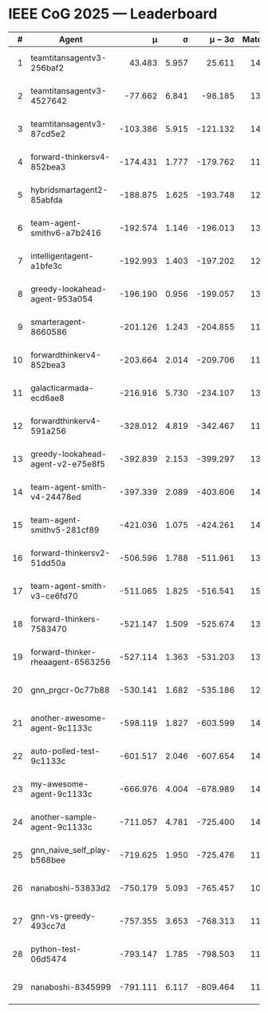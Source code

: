# IEEE CoG 2025 — Leaderboard

| # | Agent | μ | σ | μ − 3σ | Matches | Updated |
|---:|---|---:|---:|---:|---:|---|
| 1 | teamtitansagentv3-256baf2 | 43.483 | 5.957 | 25.611 | 14378 | 2025-08-22 06:02 |
| 2 | teamtitansagentv3-4527642 | -77.662 | 6.841 | -98.185 | 13712 | 2025-08-22 06:02 |
| 3 | teamtitansagentv3-87cd5e2 | -103.386 | 5.915 | -121.132 | 14786 | 2025-08-22 06:02 |
| 4 | forward-thinkersv4-852bea3 | -174.431 | 1.777 | -179.762 | 11292 | 2025-08-22 06:02 |
| 5 | hybridsmartagent2-85abfda | -188.875 | 1.625 | -193.748 | 12493 | 2025-08-22 06:02 |
| 6 | team-agent-smithv6-a7b2416 | -192.574 | 1.146 | -196.013 | 13740 | 2025-08-22 06:02 |
| 7 | intelligentagent-a1bfe3c | -192.993 | 1.403 | -197.202 | 12029 | 2025-08-22 06:02 |
| 8 | greedy-lookahead-agent-953a054 | -196.190 | 0.956 | -199.057 | 13514 | 2025-08-22 06:02 |
| 9 | smarteragent-8660586 | -201.126 | 1.243 | -204.855 | 11991 | 2025-08-22 06:02 |
| 10 | forwardthinkerv4-852bea3 | -203.664 | 2.014 | -209.706 | 11441 | 2025-08-22 06:02 |
| 11 | galacticarmada-ecd6ae8 | -216.916 | 5.730 | -234.107 | 13420 | 2025-08-22 06:02 |
| 12 | forwardthinkerv4-591a256 | -328.012 | 4.819 | -342.467 | 11712 | 2025-08-22 06:02 |
| 13 | greedy-lookahead-agent-v2-e75e8f5 | -392.839 | 2.153 | -399.297 | 13994 | 2025-08-22 06:02 |
| 14 | team-agent-smith-v4-24478ed | -397.339 | 2.089 | -403.606 | 14522 | 2025-08-22 06:02 |
| 15 | team-agent-smithv5-281cf89 | -421.036 | 1.075 | -424.261 | 14040 | 2025-08-22 06:02 |
| 16 | forward-thinkersv2-51dd50a | -506.596 | 1.788 | -511.961 | 13788 | 2025-08-22 06:02 |
| 17 | team-agent-smith-v3-ce6fd70 | -511.065 | 1.825 | -516.541 | 15242 | 2025-08-22 06:02 |
| 18 | forward-thinkers-7583470 | -521.147 | 1.509 | -525.674 | 13140 | 2025-08-22 06:02 |
| 19 | forward-thinker-rheaagent-6563256 | -527.114 | 1.363 | -531.203 | 13608 | 2025-08-22 06:02 |
| 20 | gnn_prgcr-0c77b88 | -530.141 | 1.682 | -535.186 | 12670 | 2025-08-22 06:02 |
| 21 | another-awesome-agent-9c1133c | -598.119 | 1.827 | -603.599 | 14860 | 2025-08-22 06:02 |
| 22 | auto-polled-test-9c1133c | -601.517 | 2.046 | -607.654 | 14060 | 2025-08-22 06:02 |
| 23 | my-awesome-agent-9c1133c | -666.976 | 4.004 | -678.989 | 14280 | 2025-08-22 06:02 |
| 24 | another-sample-agent-9c1133c | -711.057 | 4.781 | -725.400 | 14100 | 2025-08-22 06:02 |
| 25 | gnn_naive_self_play-b568bee | -719.625 | 1.950 | -725.476 | 11100 | 2025-08-22 06:02 |
| 26 | nanaboshi-53833d2 | -750.179 | 5.093 | -765.457 | 10820 | 2025-08-22 06:02 |
| 27 | gnn-vs-greedy-493cc7d | -757.355 | 3.653 | -768.313 | 11520 | 2025-08-22 06:02 |
| 28 | python-test-06d5474 | -793.147 | 1.785 | -798.503 | 11640 | 2025-08-22 06:02 |
| 29 | nanaboshi-8345999 | -791.111 | 6.117 | -809.464 | 11790 | 2025-08-22 06:02 |
